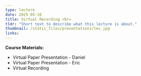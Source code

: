 ```yaml
---
type: lecture
date: 2025-05-16
title: Virtual Recording <br>
tldr: "Short text to describe what this lecture is about."
thumbnail: /static_files/presentations/lec.jpg
links: 
---
```

**Course Materials:**
- Virtual Paper Presentation - Daniel
- Virtual Paper Presentation - Eric
- Virtual Recording

